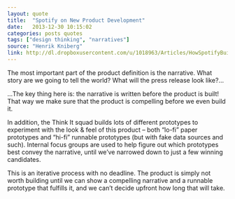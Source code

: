 ```yaml
---
layout: quote
title:  "Spotify on New Product Development"
date:   2013-12-30 10:15:02
categories: posts quotes
tags: ["design thinking", "narratives"]
source: "Henrik Kniberg"
link: http://dl.dropboxusercontent.com/u/1018963/Articles/HowSpotifyBuildsProducts.pdf
---
```


The most important part of the product definition is the narrative. What story are we going to tell the world?
What will the press release look like?...

...The key thing here is: the narrative is written before the product is built! That way we make sure that the
product is compelling before we even build it.

In addition, the Think It squad builds lots of different prototypes to experiment
with the look & feel of this product – both “lo-fi” paper prototypes and “hi-fi”
runnable prototypes (but with fake data sources and such). Internal focus
groups are used to help figure out which prototypes best convey the narrative,
until we’ve narrowed down to just a few winning candidates.

This is an iterative process with no deadline. The product is simply not worth
building until we can show a compelling narrative and a runnable prototype that
fulfills it, and we can’t decide upfront how long that will take.
